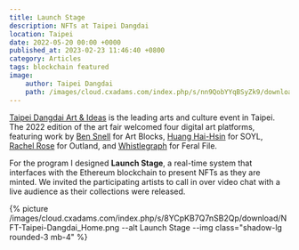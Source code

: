 ```yaml
---
title: Launch Stage
description: NFTs at Taipei Dangdai
location: Taipei
date: 2022-05-20 00:00 +0000
published_at: 2023-02-23 11:46:40 +0800
category: Articles
tags: blockchain featured
image:
    author: Taipei Dangdai
    path: /images/cloud.cxadams.com/index.php/s/nn9QobYYqBSyZk9/download/284547233_339737218268457_796128295586667004_n.jpg
---
```


[Taipei Dangdai Art & Ideas][Taipei Dangdai] is the leading arts and culture
event in Taipei. The 2022 edition of the art fair welcomed four digital art
platforms, featuring work by [Ben Snell] for Art Blocks, [Huang Hai-Hsin] for SOYL,
[Rachel Rose] for Outland, and [Whistlegraph] for Feral File.

For the program I designed **Launch Stage**, a real-time system that interfaces
with the Ethereum blockchain to present NFTs as they are minted. We invited the
participating artists to call in over video chat with a live audience as their
collections were released.

{% picture /images/cloud.cxadams.com/index.php/s/8YCpKB7Q7nSB2Qp/download/NFT-Taipei-Dangdai_Home.png --alt Launch Stage --img class="shadow-lg rounded-3 mb-4" %}

[Taipei Dangdai]: https://taipeidangdai.com/
[Ben Snell]: https://www.artblocks.io/project/308
[Huang Hai-Hsin]: https://soyl.one/collection/1/0x8Dbf6686106d1204AfcD3f57c6e7b31323C672c4
[Rachel Rose]: https://outland.art/rachel-rose/
[Whistlegraph]: https://feralfile.com/exhibitions/ten-whistlegraphs-thv
